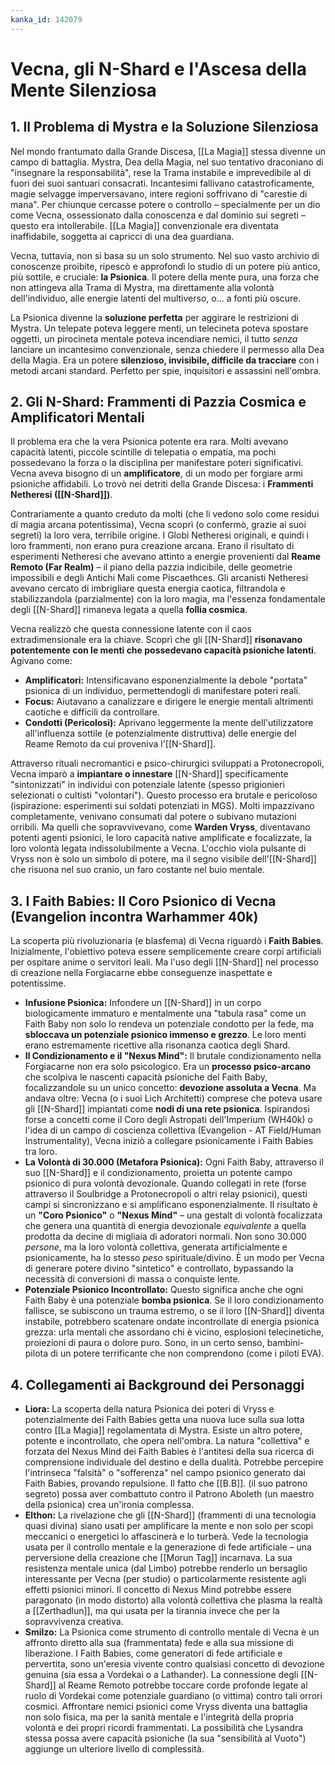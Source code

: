 ```yaml
---
kanka_id: 142079
---
```


# Vecna, gli N-Shard e l'Ascesa della Mente Silenziosa

## 1. Il Problema di Mystra e la Soluzione Silenziosa

Nel mondo frantumato dalla Grande Discesa, [[La Magia]] stessa divenne un campo di battaglia. Mystra, Dea della Magia, nel suo tentativo draconiano di "insegnare la responsabilità", rese la Trama instabile e imprevedibile al di fuori dei suoi santuari consacrati. Incantesimi fallivano catastroficamente, magie selvagge imperversavano, intere regioni soffrivano di "carestie di mana". Per chiunque cercasse potere o controllo – specialmente per un dio come Vecna, ossessionato dalla conoscenza e dal dominio sui segreti – questo era intollerabile. [[La Magia]] convenzionale era diventata inaffidabile, soggetta ai capricci di una dea guardiana.

Vecna, tuttavia, non si basa su un solo strumento. Nel suo vasto archivio di conoscenze proibite, ripescò e approfondì lo studio di un potere più antico, più sottile, e cruciale: **la Psionica**. Il potere della mente pura, una forza che non attingeva alla Trama di Mystra, ma direttamente alla volontà dell'individuo, alle energie latenti del multiverso, o... a fonti più oscure.

La Psionica divenne la **soluzione perfetta** per aggirare le restrizioni di Mystra. Un telepate poteva leggere menti, un telecineta poteva spostare oggetti, un pirocineta mentale poteva incendiare nemici, il tutto *senza* lanciare un incantesimo convenzionale, senza chiedere il permesso alla Dea della Magia. Era un potere **silenzioso, invisibile, difficile da tracciare** con i metodi arcani standard. Perfetto per spie, inquisitori e assassini nell'ombra.

## 2. Gli N-Shard: Frammenti di Pazzia Cosmica e Amplificatori Mentali

Il problema era che la vera Psionica potente era rara. Molti avevano capacità latenti, piccole scintille di telepatia o empatia, ma pochi possedevano la forza o la disciplina per manifestare poteri significativi. Vecna aveva bisogno di un **amplificatore**, di un modo per forgiare armi psioniche affidabili. Lo trovò nei detriti della Grande Discesa: i **Frammenti Netheresi ([[N-Shard]])**.

Contrariamente a quanto creduto da molti (che li vedono solo come residui di magia arcana potentissima), Vecna scoprì (o confermò, grazie ai suoi segreti) la loro vera, terribile origine. I Globi Netheresi originali, e quindi i loro frammenti, non erano pura creazione arcana. Erano il risultato di esperimenti Netheresi che avevano attinto a energie provenienti dal **Reame Remoto (Far Realm)** – il piano della pazzia indicibile, delle geometrie impossibili e degli Antichi Mali come Piscaethces. Gli arcanisti Netheresi avevano cercato di imbrigliare questa energia caotica, filtrandola e stabilizzandola (parzialmente) con la loro magia, ma l'essenza fondamentale degli [[N-Shard]] rimaneva legata a quella **follia cosmica**.

Vecna realizzò che questa connessione latente con il caos extradimensionale era la chiave. Scoprì che gli [[N-Shard]] **risonavano potentemente con le menti che possedevano capacità psioniche latenti**. Agivano come:

* **Amplificatori:** Intensificavano esponenzialmente la debole "portata" psionica di un individuo, permettendogli di manifestare poteri reali.
* **Focus:** Aiutavano a canalizzare e dirigere le energie mentali altrimenti caotiche e difficili da controllare.
* **Condotti (Pericolosi):** Aprivano leggermente la mente dell'utilizzatore all'influenza sottile (e potenzialmente distruttiva) delle energie del Reame Remoto da cui proveniva l'[[N-Shard]].

Attraverso rituali necromantici e psico-chirurgici sviluppati a Protonecropoli, Vecna imparò a **impiantare o innestare** [[N-Shard]] specificamente "sintonizzati" in individui con potenziale latente (spesso prigionieri selezionati o cultisti "volontari"). Questo processo era brutale e pericoloso (ispirazione: esperimenti sui soldati potenziati in MGS). Molti impazzivano completamente, venivano consumati dal potere o subivano mutazioni orribili. Ma quelli che sopravvivevano, come **Warden Vryss**, diventavano potenti agenti psionici, le loro capacità native amplificate e focalizzate, la loro volontà legata indissolubilmente a Vecna. L'occhio viola pulsante di Vryss non è solo un simbolo di potere, ma il segno visibile dell'[[N-Shard]] che risuona nel suo cranio, un faro costante nel buio mentale.

## 3. I Faith Babies: Il Coro Psionico di Vecna (Evangelion incontra Warhammer 40k)

La scoperta più rivoluzionaria (e blasfema) di Vecna riguardò i **Faith Babies**. Inizialmente, l'obiettivo poteva essere semplicemente creare corpi artificiali per ospitare anime o servitori leali. Ma l'uso degli [[N-Shard]] nel processo di creazione nella Forgiacarne ebbe conseguenze inaspettate e potentissime.

* **Infusione Psionica:** Infondere un [[N-Shard]] in un corpo biologicamente immaturo e mentalmente una "tabula rasa" come un Faith Baby non solo lo rendeva un potenziale condotto per la fede, ma **sbloccava un potenziale psionico immenso e grezzo**. Le loro menti erano estremamente ricettive alla risonanza caotica degli Shard.
* **Il Condizionamento e il "Nexus Mind":** Il brutale condizionamento nella Forgiacarne non era solo psicologico. Era un **processo psico-arcano** che scolpiva le nascenti capacità psioniche del Faith Baby, focalizzandole su un unico concetto: **devozione assoluta a Vecna**. Ma andava oltre: Vecna (o i suoi Lich Architetti) comprese che poteva usare gli [[N-Shard]] impiantati come **nodi di una rete psionica**. Ispirandosi forse a concetti come il Coro degli Astropati dell'Imperium (WH40k) o l'idea di un campo di coscienza collettiva (Evangelion - AT Field/Human Instrumentality), Vecna iniziò a collegare psionicamente i Faith Babies tra loro.
* **La Volontà di 30.000 (Metafora Psionica):** Ogni Faith Baby, attraverso il suo [[N-Shard]] e il condizionamento, proietta un potente campo psionico di pura volontà devozionale. Quando collegati in rete (forse attraverso il Soulbridge a Protonecropoli o altri relay psionici), questi campi si sincronizzano e si amplificano esponenzialmente. Il risultato è un **"Coro Psionico"** o **"Nexus Mind"** – una gestalt di volontà focalizzata che genera una quantità di energia devozionale *equivalente* a quella prodotta da decine di migliaia di adoratori normali. Non sono 30.000 *persone*, ma la loro volontà collettiva, generata artificialmente e psionicamente, ha lo stesso *peso* spirituale/divino. È un modo per Vecna di generare potere divino "sintetico" e controllato, bypassando la necessità di conversioni di massa o conquiste lente.
* **Potenziale Psionico Incontrollato:** Questo significa anche che ogni Faith Baby è una potenziale **bomba psionica**. Se il loro condizionamento fallisce, se subiscono un trauma estremo, o se il loro [[N-Shard]] diventa instabile, potrebbero scatenare ondate incontrollate di energia psionica grezza: urla mentali che assordano chi è vicino, esplosioni telecinetiche, proiezioni di paura o dolore puro. Sono, in un certo senso, bambini-pilota di un potere terrificante che non comprendono (come i piloti EVA).

## 4. Collegamenti ai Background dei Personaggi

* **Liora:** La scoperta della natura Psionica dei poteri di Vryss e potenzialmente dei Faith Babies getta una nuova luce sulla sua lotta contro [[La Magia]] regolamentata di Mystra. Esiste un altro potere, potente e incontrollato, che opera nell'ombra. La natura "collettiva" e forzata del Nexus Mind dei Faith Babies è l'antitesi della sua ricerca di comprensione individuale del destino e della dualità. Potrebbe percepire l'intrinseca "falsità" o "sofferenza" nel campo psionico generato dai Faith Babies, provando repulsione. Il fatto che [[B.B]]. (il suo patrono segreto) possa aver combattuto contro il Patrono Aboleth (un maestro della psionica) crea un'ironia complessa.
* **Elthon:** La rivelazione che gli [[N-Shard]] (frammenti di una tecnologia quasi divina) siano usati per amplificare la mente e non solo per scopi meccanici o energetici lo affascinerà e lo turberà. Vede la tecnologia usata per il controllo mentale e la generazione di fede artificiale – una perversione della creazione che [[Morun Tag]] incarnava. La sua resistenza mentale unica (dal Limbo) potrebbe renderlo un bersaglio interessante per Vecna (per studio) o particolarmente resistente agli effetti psionici minori. Il concetto di Nexus Mind potrebbe essere paragonato (in modo distorto) alla volontà collettiva che plasma la realtà a [[Zerthadlun]], ma qui usata per la tirannia invece che per la sopravvivenza creativa.
* **Smilzo:** La Psionica come strumento di controllo mentale di Vecna è un affronto diretto alla sua (frammentata) fede e alla sua missione di liberazione. I Faith Babies, come generatori di fede artificiale e pervertita, sono un'eresia vivente contro qualsiasi concetto di devozione genuina (sia essa a Vordekai o a Lathander). La connessione degli [[N-Shard]] al Reame Remoto potrebbe toccare corde profonde legate al ruolo di Vordekai come potenziale guardiano (o vittima) contro tali orrori cosmici. Affrontare nemici psionici come Vryss diventa una battaglia non solo fisica, ma per la sanità mentale e l'integrità della propria volontà e dei propri ricordi frammentati. La possibilità che Lysandra stessa possa avere capacità psioniche (la sua "sensibilità al Vuoto") aggiunge un ulteriore livello di complessità.